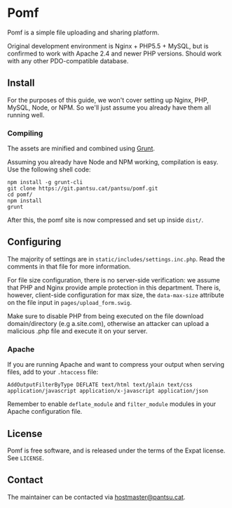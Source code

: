 # Pomf

Pomf is a simple file uploading and sharing platform.

Original development environment is Nginx + PHP5.5 + MySQL, but is confirmed to
work with Apache 2.4 and newer PHP versions. Should work with any other
PDO-compatible database.

## Install

For the purposes of this guide, we won't cover setting up Nginx, PHP, MySQL,
Node, or NPM. So we'll just assume you already have them all running well.

### Compiling

The assets are minified and combined using [Grunt](http://gruntjs.com/).

Assuming you already have Node and NPM working, compilation is easy. Use the
following shell code:

    npm install -g grunt-cli
    git clone https://git.pantsu.cat/pantsu/pomf.git
    cd pomf/
    npm install
    grunt

After this, the pomf site is now compressed and set up inside `dist/`.

## Configuring

The majority of settings are in `static/includes/settings.inc.php`. Read the
comments in that file for more information.

For file size configuration, there is no server-side verification: we assume
that PHP and Nginx provide ample protection in this department. There is,
however, client-side configuration for max size, the `data-max-size` attribute
on the file input in `pages/upload_form.swig`.

Make sure to disable PHP from being executed on the file download
domain/directory (e.g a.site.com), otherwise an attacker can upload a malicious
.php file and execute it on your server.

### Apache

If you are running Apache and want to compress your output when serving files,
add to your `.htaccess` file:

    AddOutputFilterByType DEFLATE text/html text/plain text/css application/javascript application/x-javascript application/json

Remember to enable `deflate_module` and `filter_module` modules in your Apache
configuration file.

## License

Pomf is free software, and is released under the terms of the Expat license. See
`LICENSE`.

## Contact

The maintainer can be contacted via <hostmaster@pantsu.cat>.
